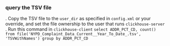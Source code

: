 ### query the TSV file

. Copy the TSV file to the `user_dir` as specified in `config.xml`
or your override, and set the file ownership to the user that runs
`clickhouse-server`
. Run this command in `clickhouse-client`
    ```
    select ADDR_PCT_CD, count() from file('NYPD_Complaint_Data_Current__Year_To_Date_.tsv', 'TSVWithNames') group by ADDR_PCT_CD
    ```
